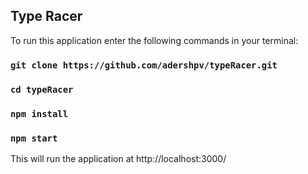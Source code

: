 ## Type Racer

To run this application enter the following commands in your terminal:

### `git clone https://github.com/adershpv/typeRacer.git`

### `cd typeRacer`

### `npm install`

### `npm start`

This will run the application at http://localhost:3000/
